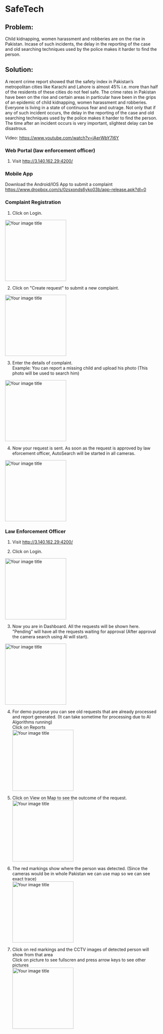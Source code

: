 SafeTech
========================

## Problem:

Child kidnapping, women harassment and robberies are on the rise in Pakistan. Incase of such incidents, the delay in the reporting of the case and old searching techniques used by the police makes it harder to find the person.

## Solution:

A recent crime report showed that the safety index in Pakistan’s metropolitan cities like Karachi and Lahore is almost 45% i.e. more than half of the residents of these cities do not feel safe. The crime rates in Pakistan have been on the rise and certain areas in particular have been in the grips of an epidemic of child kidnapping, women harassment and robberies. Everyone is living in a state of continuous fear and outrage. Not only that if any of such incident occurs, the delay in the reporting of the case and old searching techniques used by the police makes it harder to find the person. The time after an incident occurs is very important, slightest delay can be disastrous. 

Video: https://www.youtube.com/watch?v=iAerWbY7l6Y

### Web Portal (law enforcement officer)

1) Visit http://3.140.162.29:4200/

### Mobile App

Download the Android/IOS App to submit a complaint<br/>
https://www.dropbox.com/s/0zsxonds6yko03b/app-release.apk?dl=0

### Complaint Registration

1) Click on Login.
<img src="./readme_assets/mobile/1.jpeg" alt="Your image title" width="200"/>

2) Click on "Create request" to submit a new complaint.
<img src="./readme_assets/mobile/2.jpeg" alt="Your image title" width="200"/>

3) Enter the details of complaint.<br/>
   Example: You can report a missing child and upload his photo (This photo will be used to search him)
<img src="./readme_assets/mobile/3.jpeg" alt="Your image title" width="200"/>

4) Now your request is sent. As soon as the request is approved by law eforcement officer, AutoSearch will be started in all cameras.
<img src="./readme_assets/mobile/4.jpeg" alt="Your image title" width="200"/>

### Law Enforcement Officer

1) Visit http://3.140.162.29:4200/

2) Click on Login.
<img src="./readme_assets/web/1.jpeg" alt="Your image title" width="200"/>

3) Now you are in Dashboard. All the requests will be shown here.<br/>
"Pending" will have all the requests waiting for approval (After approval the camera search using AI will start).<br/>
<img src="./readme_assets/web/2.png" alt="Your image title" width="200"/>

4) For demo purpose you can see old requests that are already processed and report generated. (It can take sometime for processing due to AI Algorithms running)<br/>
   Click on Reports<br/>
   <img src="./readme_assets/web/6.png" alt="Your image title" width="200"/>

5) Click on View on Map to see the outcome of the request. <br/>
   <img src="./readme_assets/web/3.png" alt="Your image title" width="200"/>

6) The red markings show where the person was detected. (Since the cameras would be in whole Pakistan we can use map so we can see exact trace)<br/>
   <img src="./readme_assets/web/4.png" alt="Your image title" width="200"/>

7) Click on red markings and the CCTV images of detected person will show from that area<br/>
   Click on picture to see fullscren and press arrow keys to see other pictures<br/>
   <img src="./readme_assets/web/6.png" alt="Your image title" width="200"/>
